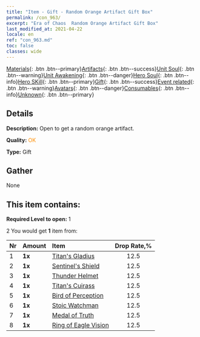 ```yaml
---
title: "Item - Gift - Random Orange Artifact Gift Box"
permalink: /con_963/
excerpt: "Era of Chaos  Random Orange Artifact Gift Box"
last_modified_at: 2021-04-22
locale: en
ref: "con_963.md"
toc: false
classes: wide
---
```

 [Materials](/Items/){: .btn .btn--primary}[Artifacts](/Items/Artifacts/){: .btn .btn--success}[Unit Soul](/Items/UnitSoul/){: .btn .btn--warning}[Unit Awakening](/Items/UnitAwakening/){: .btn .btn--danger}[Hero Soul](/Items/HeroSoul/){: .btn .btn--info}[Hero SKill](/Items/HeroSkill/){: .btn .btn--primary}[Gift](/Items/Gift/){: .btn .btn--success}[Event related](/Items/Events/){: .btn .btn--warning}[Avatars](/Items/Avatars/){: .btn .btn--danger}[Consumables](/Items/Consumables/){: .btn .btn--info}[Unknown](/Items/Unknown/){: .btn .btn--primary}

## Details
 **Description:** Open to get a random orange artifact.

 **Quality:** <span style="color: #FF8C00">OK</span>

 **Type:** Gift

## Gather

  None

## This item contains:

 **Required Level to open:** 1

 2 You would get **1** item  from:

  | Nr | Amount |     Item    | Drop Rate,% |
  |:---|:-------|:------------|:---------:|
  | 1 |  **1x** | [Titan's Gladius](/Items/art_156/) | 12.5 | 
  | 2 |  **1x** | [Sentinel's Shield](/Items/art_157/) | 12.5 | 
  | 3 |  **1x** | [Thunder Helmet](/Items/art_158/) | 12.5 | 
  | 4 |  **1x** | [Titan's Cuirass](/Items/art_159/) | 12.5 | 
  | 5 |  **1x** | [Bird of Perception](/Items/art_132/) | 12.5 | 
  | 6 |  **1x** | [Stoic Watchman](/Items/art_133/) | 12.5 | 
  | 7 |  **1x** | [Medal of Truth](/Items/art_134/) | 12.5 | 
  | 8 |  **1x** | [Ring of Eagle Vision](/Items/art_135/) | 12.5 | 
